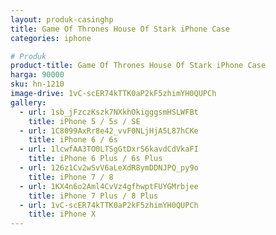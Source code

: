 ```yaml
---
layout: produk-casinghp
title: Game Of Thrones House Of Stark iPhone Case
categories: iphone

# Produk
product-title: Game Of Thrones House Of Stark iPhone Case
harga: 90000
sku: hn-1210
image-drive: 1vC-scER74kTTK0aP2kF5zhimYH0QUPCh
gallery:
  - url: 1sb_jFzczKszk7NXkhOkigggsmHSLWFBt
    title: iPhone 5 / 5s / SE
  - url: 1C8099AxRr8e42_vvF0NLjHjA5L87hCKe
    title: iPhone 6 / 6s
  - url: 1lcwfAA3TO0LTSgGtDxrS6kavdCdVkaFI
    title: iPhone 6 Plus / 6s Plus
  - url: 126z1Cv2wSvV6aLeXdR8ymDDNJPQ_py9o
    title: iPhone 7 / 8
  - url: 1KX4n6o2Aml4CvVz4gfhwptFUYGMrbjee
    title: iPhone 7 Plus / 8 Plus
  - url: 1vC-scER74kTTK0aP2kF5zhimYH0QUPCh
    title: iPhone X
---
```

